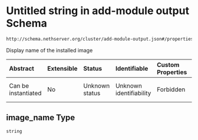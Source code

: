 # Untitled string in add-module output Schema

```txt
http://schema.nethserver.org/cluster/add-module-output.json#/properties/image_name
```

Display name of the installed image

| Abstract            | Extensible | Status         | Identifiable            | Custom Properties | Additional Properties | Access Restrictions | Defined In                                                                        |
| :------------------ | :--------- | :------------- | :---------------------- | :---------------- | :-------------------- | :------------------ | :-------------------------------------------------------------------------------- |
| Can be instantiated | No         | Unknown status | Unknown identifiability | Forbidden         | Allowed               | none                | [add-module-output.json\*](cluster/add-module-output.json "open original schema") |

## image\_name Type

`string`
